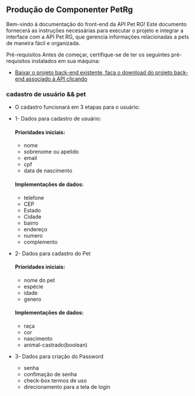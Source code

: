 ## Produção de Componenter PetRg
Bem-vindo à documentação do front-end da API Pet RG! Este documento fornecerá as instruções necessárias para executar o projeto e integrar a interface com a API Pet RG, que gerencia informações relacionadas a pets de maneira fácil e organizada.

Pré-requisitos
Antes de começar, certifique-se de ter os seguintes pré-requisitos instalados em sua máquina:
 * [Baixar o projeto back-end existente, faça o download do projeto back-end associado à API clicando](https://github.com/Sync-BR/petrg)




### cadastro de usuário && pet
* O cadastro funcionará em 3 etapas para o usuário:

* 1-  Dados para cadastro de usuário:
    #### Prioridades iniciais:
    - nome
    - sobrenome ou apelido
    - email
    - cpf
    - data de nascimento
    #### Implementações de dados:
    - telefone
    - CEP
    - Estado
    - Cidade
    - bairro
    - endereço
    - numero
    - complemento


* 2- Dados para cadastro do Pet
    #### Prioridades iniciais:
    - nome do pet
    - espécie
    - idade
    - genero
    #### Implementações de dados:
    - raça
    - cor
    - nascimento
    - animal-castrado(boolean)

* 3- Dados para criação do Password
    - senha
    - confimação de senha
    - check-box termos de uso
    - direcionamento para a tela de login


